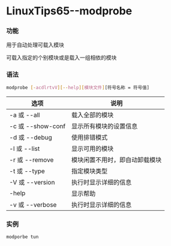 # LinuxTips65--modprobe

### 功能

用于自动处理可载入模块

可载入指定的个别模块或是载入一组相依的模块

### 语法

```bash
modprobe [-acdlrtvV][--help][模块文件][符号名称 = 符号值]
```

| 选项              | 说明                           |
| ----------------- | ------------------------------ |
| -a 或 --all       | 载入全部的模块                 |
| -c 或 --show-conf | 显示所有模块的设置信息         |
| -d 或 --debug     | 使用排错模式                   |
| -l 或 --list      | 显示可用的模块                 |
| -r 或 --remove    | 模块闲置不用时，即自动卸载模块 |
| -t 或 --type      | 指定模块类型                   |
| -V 或 --version   | 执行时显示详细的信息           |
| -help             | 显示帮助                       |
| -v 或 --verbose   | 执行时显示详细的信息           |

### 实例

```bash
modporbe tun
```

